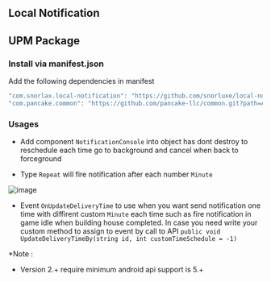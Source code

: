 ## Local Notification


UPM Package
---

### Install via manifest.json

Add the following dependencies in manifest

```cs
"com.snorlax.local-notification": "https://github.com/snorluxe/local-notification.git?path=Assets/_Root#2022.7.15",
"com.pancake.common": "https://github.com/pancake-llc/common.git?path=Assets/_Root#1.1.7",

```


### Usages

- Add component `NotificationConsole` into object has dont destroy to reschedule each time go to background and cancel when back to forceground

- Type `Repeat` will fire notification after each number `Minute`

![image](https://user-images.githubusercontent.com/44673303/141402003-88e7e3f7-bde2-4513-a7bf-d4fc4539ca02.png)


- Event `OnUpdateDeliveryTime` to use when you want send notification one time with diffirent custom `Minute` each time such as fire notification in game idle when building house completed. In case you need write your custom method
to assign to event by call to API `public void UpdateDeliveryTimeBy(string id, int customTimeSchedule = -1)`

*Note :
- Version 2.+ require minimum android api support is 5.+ 